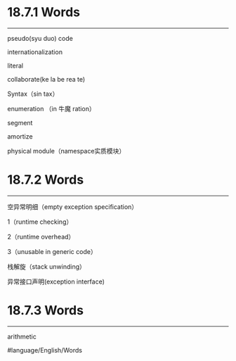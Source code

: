 # 18.7.1 Words


- - - -
pseudo(syu duo) code

internationalization

literal

collaborate(ke la be rea te)

Syntax（sin tax）

enumeration （in 牛魔 ration）

segment

amortize

physical module（namespace实质模块）

# 18.7.2 Words
- - - -
空异常明细（empty exception specification）

1（runtime checking）

2（runtime overhead）

3（unusable in generic code）

栈解旋（stack unwinding）

异常接口声明(exception interface)

# 18.7.3 Words
- - - -

arithmetic

#language/English/Words